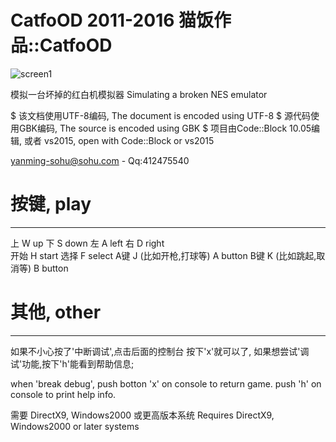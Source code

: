 ﻿# CatfoOD 2011-2016 猫饭作品::CatfoOD

![screen1](https://github.com/yanmingsohu/FC-emXlatXr/tree/master/screen1.jpg)


模拟一台坏掉的红白机模拟器
Simulating a broken NES emulator


$ 该文档使用UTF-8编码, The document is encoded using UTF-8
$ 源代码使用GBK编码, The source is encoded using GBK
$ 项目由Code::Block 10.05编辑, 或者 vs2015, open with Code::Block or vs2015


yanming-sohu@sohu.com - Qq:412475540


# 按键, play
---------------------------------------------

上	W	up
下	S	down
左	A	left
右	D	right	
开始	H	start
选择	F	select
A键	J (比如开枪,打球等) A button
B键	K (比如跳起,取消等) B button


# 其他, other
---------------------------------------------


如果不小心按了'中断调试',点击后面的控制台
按下'x'就可以了,
如果想尝试'调试'功能,按下'h'能看到帮助信息;

when 'break debug', push botton 'x' on console to return game.
push 'h' on console to print help info.


需要 DirectX9, Windows2000 或更高版本系统
Requires DirectX9, Windows2000 or later systems
